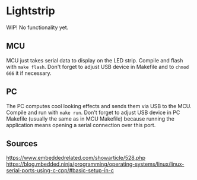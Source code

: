 # Lightstrip
WIP! No functionality yet.

## MCU
MCU just takes serial data to display on the LED strip.
Compile and flash with ```make flash```.
Don't forget to adjust USB device in Makefile and to ```chmod 666``` it if necessary.

## PC
The PC computes cool looking effects and sends them via USB to the MCU.
Compile and run with ```make run```.
Don't forget to adjust USB device in PC Makefile (usually the same as in MCU Makefile) because running the application
means opening a serial connection over this port.

## Sources

https://www.embeddedrelated.com/showarticle/528.php
https://blog.mbedded.ninja/programming/operating-systems/linux/linux-serial-ports-using-c-cpp/#basic-setup-in-c
